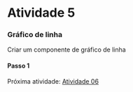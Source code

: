 # Atividade 5

### Gráfico de linha

Criar um componente de gráfico de linha

#### Passo 1

Próxima atividade: [Atividade 06](06-atividade.md)


